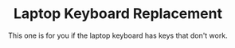 ---
sort_key: 14
layout: "sku"
id: laptop-keyboard-replace-laptop
title: "Laptop Keyboard Replacement"
heading: "Laptop Keyboard Replacement"
subtitle: "This one is for you if the laptop keyboard has keys that don't work."
category: "On-Demand Support"
category_description: "Technical support at on-demand rates."
features:
 - feature: "You can g3t cr3ative when certain keys stop working, but I'm sure you, your colleagues and friends would prefer a fully working keyboard."
price: "129"
unit: "laptop"
australia_only: "Yes"
---